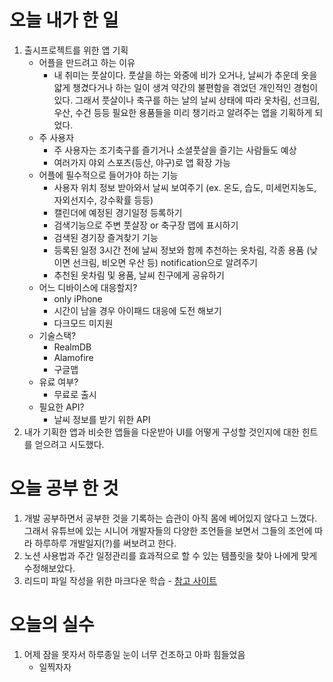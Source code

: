 # 오늘 내가 한 일
1. 출시프로젝트를 위한 앱 기획
    - 어플을 만드려고 하는 이유
      - 내 취미는 풋살이다. 풋살을 하는 와중에 비가 오거나, 날씨가 추운데 옷을 얇게 챙겼다거나 하는 일이 생겨 약간의 불편함을 겪었던 개인적인 경험이 있다. 그래서 풋살이나 축구를 하는 날의 날씨 상태에 따라 옷차림, 선크림, 우산, 수건 등등 필요한 용품들을 미리 챙기라고 알려주는 앱을 기획하게 되었다.
    - 주 사용자
      - 주 사용자는 조기축구를 즐기거나 소셜풋살을 즐기는 사람들도 예상
      - 여러가지 야외 스포츠(등산, 야구)로 앱 확장 가능
    - 어플에 필수적으로 들어가야 하는 기능
      - 사용자 위치 정보 받아와서 날씨 보여주기 (ex. 온도, 습도, 미세먼지농도, 자외선지수, 강수확률 등등)
      - 캘린더에 예정된 경기일정 등록하기
      - 검색기능으로 주변 풋살장 or 축구장 맵에 표시하기
      - 검색된 경기장 즐겨찾기 기능
      - 등록된 일정 3시간 전에 날씨 정보와 함께 추천하는 옷차림, 각종 용품 (낮이면 선크림, 비오면 우산 등) notification으로 알려주기
      - 추천된 옷차림 및 용품, 날씨 친구에게 공유하기
    - 어느 디바이스에 대응할지?
      - only iPhone
      - 시간이 남을 경우 아이패드 대응에 도전 해보기
      - 다크모드 미지원
    - 기술스택?
      - RealmDB
      - Alamofire
      - 구글맵
    - 유료 여부?
      - 무료로 출시
    - 필요한 API?
      - 날씨 정보를 받기 위한 API
2. 내가 기획한 앱과 비슷한 앱들을 다운받아 UI를 어떻게 구성할 것인지에 대한 힌트를 얻으려고 시도했다. 
# 오늘 공부 한 것
1. 개발 공부하면서 공부한 것을 기록하는 습관이 아직 몸에 베어있지 않다고 느꼈다. 그래서 유튜브에 있는 시니어 개발자들의 다양한 조언들을 보면서 그들의 조언에 따라 하루하루 개발일지(?)를 써보려고 한다.
2. 노션 사용법과 주간 일정관리를 효과적으로 할 수 있는 템플릿을 찾아 나에게 맞게 수정해보았다. 
3. 리드미 파일 작성을 위한 마크다운 학습 - [참고 사이트](https://markdown-it.github.io/)
# 오늘의 실수 
1. 어제 잠을 못자서 하루종일 눈이 너무 건조하고 아파 힘들었음
    - 일찍자자
